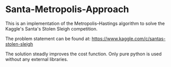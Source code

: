# Santa-Metropolis-Approach

This is an implementation of the Metropolis–Hastings algorithm to solve the Kaggle's Santa's Stolen Sleigh competition.

The problem statement can be found at: https://www.kaggle.com/c/santas-stolen-sleigh

The solution steadly improves the cost function.
Only pure python is used without any external libraries.


